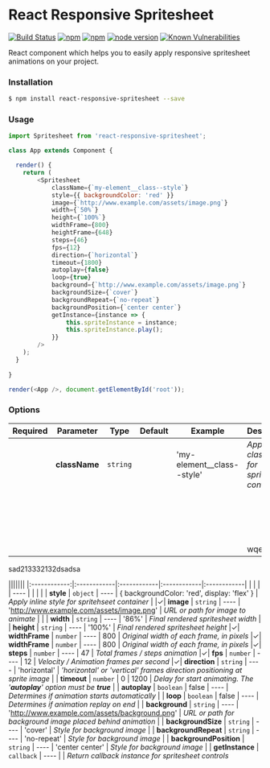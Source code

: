 # React Responsive Spritesheet
[![Build Status](https://travis-ci.org/danilosetra/react-responsive-spritesheet.svg?branch=master)](https://travis-ci.org/danilosetra/react-responsive-spritesheet) [![npm](https://img.shields.io/npm/l/react-responsive-spritesheet.svg)](https://npmjs.org/package/react-responsive-spritesheet) [![npm](https://img.shields.io/npm/v/react-responsive-spritesheet.svg)](https://npmjs.org/package/react-responsive-spritesheet) [![node version](https://img.shields.io/badge/node.js-%3E=_0.10-green.svg?style=flat-square)](http://nodejs.org/download/) [![Known Vulnerabilities](https://snyk.io/test/github/danilosetra/react-responsive-spritesheet/badge.svg)](https://snyk.io/test/github/danilosetra/react-responsive-spritesheet)

React component which helps you to easily apply responsive spritesheet animations on your project.

### Installation

```bash
$ npm install react-responsive-spritesheet --save
```

### Usage

```javascript
import Spritesheet from 'react-responsive-spritesheet';

class App extends Component {

  render() {
    return (
        <Spritesheet
            className={`my-element__class--style`}
            style={{ backgroundColor: 'red' }}
            image={`http://www.example.com/assets/image.png`}
            width={`50%`}
            height={`100%`}
            widthFrame={800}
            heightFrame={648}
            steps={46}
            fps={12}
            direction={`horizontal`}
            timeout={1800}
            autoplay={false}
            loop={true}
            background={`http://www.example.com/assets/image.png`}
            backgroundSize={`cover`}
            backgroundRepeat={`no-repeat`}
            backgroundPosition={`center center`}
            getInstance={instance => {
                this.spriteInstance = instance;
                this.spriteInstance.play();
            }}
        />
    );
  }
  
}

render(<App />, document.getElementById('root'));
```

### Options

| Required | Parameter | Type | Default | Example | Description |
| ------------ | ------------ | ------------ | ------------ | ------------ | ------------ |
|   | **className** | `string` |   | 'my-element__class--style' | *Apply a classname for spritehseet container* |
|   |   |   |   |   |   |
|   |   |   |   |   |   |
|   |   |   |   |   |   |
|   |   |   |   |   |   |
|   |   |   |   |   |   |
|   |   |   |   |   |   |
|   |   |   |   |   |   |
|   |   |   |   |   |   |
|   |   |   |   |   |   |
|   |   |   |   |   |   |
|   |   |   |   |   |   |
|   |   |   |   |   |   |
|   |   |   |   |   |   |
|   |   |   |   |   |   |
|   |   |   |   |   |   |
|   |   |   |   |   |   |
|   |   |   |   |   |   |
|   |   |   |   |   | wqe  |


sad213332132dsadsa

|||||||
|:------------:|:------------|:------------|:------------|:------------|
| |  |  | ---- |  |  |
| | **style** | `object` | ---- | { backgroundColor: 'red', display: 'flex' } | *Apply inline style for spritehseet container* |
|&#10003;| **image** | `string` | ---- | 'http://www.example.com/assets/image.png' | *URL or path for image to animate* |
| | **width** | `string` | ---- | '86%' | *Final rendered spritesheet width*
| | **height** | `string` | ---- | '100%' | *Final rendered spritesheet height*
|&#10003;| **widthFrame** | `number` | ---- | 800 | *Original width of each frame, in pixels*
|&#10003;| **widthFrame** | `number` | ---- | 800 | *Original width of each frame, in pixels*
|&#10003;| **steps** | `number` | ---- | 47 | *Total frames / steps animation*
|&#10003;| **fps** | `number` | ---- | 12 | *Velocity / Animation frames per second*
|&#10003;| **direction** | `string` | ---- | 'horizontal' | *'horizontal' or 'vertical' frames direction positioning at sprite image*
| | **timeout** | `number` | 0 | 1200 | *Delay for start animating. The '**autoplay**' option must be **true***
| | **autoplay** | `boolean` | false | ---- | *Determines if animation starts automatically*
| | **loop** | `boolean` | false | ---- | *Determines if animation replay on end*
| | **background** | `string` | ---- | 'http://www.example.com/assets/background.png' | *URL or path for background image placed behind animation*
| | **backgroundSize** | `string` | ---- | 'cover' | *Style for background image*
| | **backgroundRepeat** | `string` | ---- | 'no-repeat' | *Style for background image*
| | **backgroundPosition** | `string` | ---- | 'center center' | *Style for background image*
| | **getInstance** | `callback` | ---- | | *Return callback instance for spritesheet controls*
